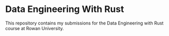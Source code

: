 # Data Engineering With Rust
This repository contains my submissions for the Data Engineering with Rust course at Rowan University.
